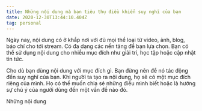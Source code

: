 ```yaml
---
title: Những nội dung mà bạn tiêu thụ điều khiển suy nghĩ của bạn
date: 2020-12-30T13:44:10.404Z
tag: personal
---
```

Ngày nay, nội dung có ở khắp nơi với đủ mọi thể loại từ video, ảnh, blog, báo chí cho tới stream. Có đa dạng các nền tảng để bạn lựa chọn. Bạn có thể sử dụng nội dung cho nhiều mục đích như giải trí, học tập hoặc cập nhật tin tức. 

Cho dù bạn dùng nội dung với mục đích gì. Bạn đừng nên để nó tác động đến suy nghĩ của bạn. Khi người ta tạo ra nội dung, họ sẽ có một mục đích riêng của mình. Họ có thể muốn chia sẻ những điều mình biết hoặc là hướng sự chú ý của người dùng đến một vấn đề nào đó. 

Những nội dung